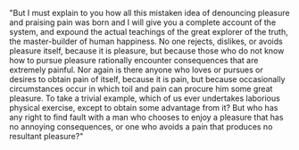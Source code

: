 "But I must explain to you how all this mistaken idea of denouncing pleasure 
and praising pain was born and I will give you a complete account of the 
system, and expound the actual teachings of the great explorer of the truth, 
the master-builder of human happiness. No one rejects, dislikes, or avoids 
pleasure itself, because it is pleasure, but because those who do not know how 
to pursue pleasure rationally encounter consequences that are extremely 
painful. Nor again is there anyone who loves or pursues or desires to obtain 
pain of itself, because it is pain, but because occasionally circumstances 
occur in which toil and pain can procure him some great pleasure. To take a 
trivial example, which of us ever undertakes laborious physical exercise, 
except to obtain some advantage from it? But who has any right to find fault
 with a man who chooses to enjoy a pleasure that has no annoying consequences,
  or one who avoids a pain that produces no resultant pleasure?"
